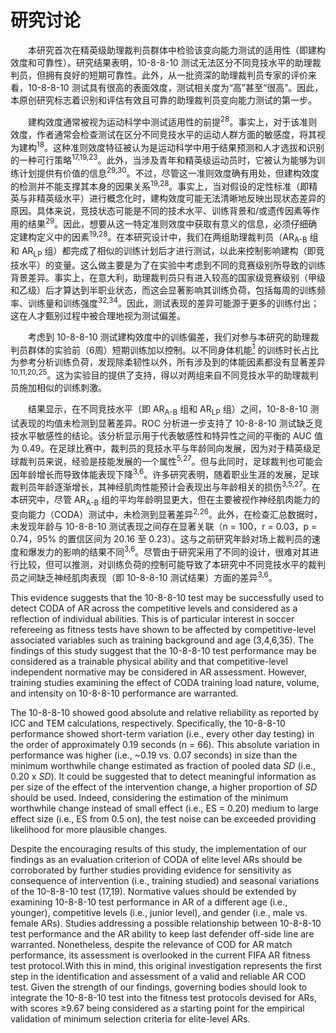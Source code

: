 # 研究讨论

<p style="text-indent: 2em;">本研究首次在精英级助理裁判员群体中检验该变向能力测试的适用性（即建构效度和可靠性）。研究结果表明，10-8-8-10 测试无法区分不同竞技水平的助理裁判员，但拥有良好的短期可靠性。此外，从一批资深的助理裁判员专家的评价来看，10-8-8-10 测试具有很高的表面效度，测试相关度为“高”甚至“很高”。因此，本原创研究标志着识别和评估有效且可靠的助理裁判员变向能力测试的第一步。</p>

<p style="text-indent: 2em;">建构效度通常被视为运动科学中测试适用性的前提<sup>28</sup>。事实上，对于该准则效度，作者通常会检查测试在区分不同竞技水平的运动人群方面的敏感度，将其视为建构<sup>18</sup>。这种准则效度特征被认为是运动科学中用于结果预测和人才选拔和识别的一种可行策略<sup>17,19,23</sup>。此外，当涉及青年和精英级运动员时，它被认为能够为训练计划提供有价值的信息<sup>29,30</sup>。不过，尽管这一准则效度确有用处，但建构效度的检测并不能支撑其本身的因果关系<sup>19,28</sup>。事实上，当对假设的定性标准（即精英与非精英级水平）进行概念化时，建构效度可能无法清晰地反映出现状态差异的原因。具体来说，竞技状态可能是不同的技术水平、训练背景和/或遗传因素等作用的结果<sup>29</sup>。因此，想要从这一特定准则效度中获取有意义的信息，必须仔细确定建构定义中的因素<sup>19,28</sup>。在本研究设计中，我们在两组助理裁判员（AR<sub>A-B</sub> 组和 AR<sub>LP</sub> 组）都完成了相似的训练计划后才进行测试，以此来控制影响建构（即竞技水平）的变量。这么做主要是为了在实验中考虑到不同的竞赛级别所导致的训练背景差异。事实上，在意大利，助理裁判员只有进入较高的国家级竞赛级别（甲级和乙级）后才算达到半职业状态，而这会显著影响其训练负荷，包括每周的训练频率、训练量和训练强度<sup>32,34</sup>。因此，测试表现的差异可能源于更多的训练付出；这在人才甄别过程中被合理地视为测试偏差。</p>

<p style="text-indent: 2em;">考虑到 10-8-8-10 测试建构效度中的训练偏差，我们对参与本研究的助理裁判员群体的实验前（6周）短期训练加以控制。以不同身体机能<a href="#1"><sup>1</sup></a> 的训练时长占比为参考分析训练负荷，发现除柔韧性以外，所有涉及到的体能因素都没有显著差异<sup>10,11,20,25</sup>。这为实验目的提供了支持，得以对两组来自不同竞技水平的助理裁判员施加相似的训练刺激。</p>

<p style="text-indent: 2em;">结果显示，在不同竞技水平（即 AR<sub>A-B</sub> 组和 AR<sub>LP</sub> 组）之间，10-8-8-10 测试表现的均值未检测到显著差异。ROC 分析进一步支持了 10-8-8-10 测试缺乏竞技水平敏感性的结论。该分析显示用于代表敏感性和特异性之间的平衡的 AUC 值为 0.49。在足球比赛中，裁判员的竞技水平与年龄同向发展，因为对于精英级足球裁判员来说，经验是技能发展的一个属性<sup>5,27</sup>。但与此同时，足球裁判也可能会因年龄增长而导致体能表现下降<sup>3,6</sup>。许多研究表明，随着职业生涯的发展，足球裁判员年龄逐渐增长，其神经肌肉性能预计会表现出与年龄相关的损伤<sup>3,5,27</sup>。在本研究中，尽管 AR<sub>A-B</sub> 组的平均年龄明显更大，但在主要被视作神经肌肉能力的变向能力（CODA）测试中，未检测到显著差异<sup>2,26</sup>。此外，在检查汇总数据时，未发现年龄与 10-8-8-10 测试表现之间存在显著关联（n = 100，r = 0.03，p = 0.74，95% 的置信区间为 20.16 至 0.23）。这与之前研究年龄对场上裁判员的速度和爆发力的影响的结果不同<sup>3,6</sup>。尽管由于研究采用了不同的设计，很难对其进行比较，但可以推测，对训练负荷的控制可能导致了本研究中不同竞技水平的裁判员之间缺乏神经肌肉表现（即 10-8-8-10 测试结果）方面的差异<sup>3,6</sup>。</p>

This evidence suggests that the 10-8-8-10 test may be successfully used to detect CODA of AR across the competitive levels and considered as a reflection of individual abilities. This is of particular interest in soccer refereeing as fitness tests have shown to be affected by competitive-level associated variables such as training background and age (3,4,6,35). The findings of this study suggest that the 10-8-8-10 test performance may be considered as a trainable physical ability and that competitive-level independent normative may be considered in AR assessment. However, training studies examining the effect of CODA training load nature, volume, and intensity on 10-8-8-10 performance are warranted.

The 10-8-8-10 showed good absolute and relative reliability as reported by ICC and TEM calculations, respectively. Specifically, the 10-8-8-10 performance showed short-term variation (i.e., every other day testing) in the order of approximately 0.19 seconds (n = 66). This absolute variation in performance was higher (i.e., ~0.19 vs. 0.07 seconds) in size than the minimum worthwhile change estimated as fraction of pooled data *SD* (i.e., 0.20 x *SD*). It could be suggested that to detect meaningful information as per size of the effect of the intervention change, a higher proportion of *SD* should be used. Indeed, considering the estimation of the minimum worthwhile change instead of small effect (i.e., ES = 0.20) medium to large effect size (i.e., ES from 0.5 on), the test noise can be exceeded providing likelihood for more plausible changes.

Despite the encouraging results of this study, the implementation of our findings as an evaluation criterion of CODA of elite level ARs should be corroborated by further studies providing evidence for sensitivity as consequence of intervention (i.e., training studied) and seasonal variations of the 10-8-8-10 test (17,19). Normative values should be extended by examining 10-8-8-10 test performance in AR of a different age (i.e., younger), competitive levels (i.e., junior level), and gender (i.e., male vs. female ARs). Studies addressing a possible relationship between 10-8-8-10 test performance and the AR ability to keep last defender off-side line are warranted. Nonetheless, despite the relevance of COD for AR match performance, its assessment is overlooked in the current FIFA AR fitness test protocol.With this in mind, this original investigation represents the first step in the identification and assessment of a valid and reliable AR COD test. Given the strength of our findings, governing bodies should look to integrate the 10-8-8-10 test into the fitness test protocols devised for ARs, with scores &geq;9.67 being considered as a starting point for the empirical validation of minimum selection criteria for elite-level ARs.

[^1]: 这些能力被认为是精英级助理裁判员表现的决定性因素，包括耐力、冲刺能力和灵活性、反复冲刺能力和柔韧性。

